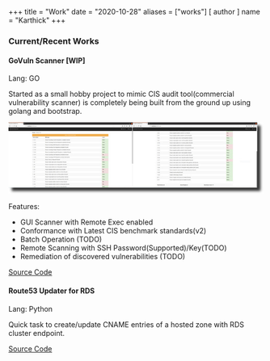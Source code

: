 +++
title = "Work"
date = "2020-10-28"
aliases = ["works"]
[ author ]
  name = "Karthick"
+++

### Current/Recent Works

#### GoVuln Scanner [WIP]

Lang: GO

Started as a small hobby project to mimic CIS audit tool(commercial vulnerability scanner) is completely being built from the ground up using golang and bootstrap.

![](https://raw.githubusercontent.com/corestackdev/images/main/gv.png)

Features:
- GUI Scanner with Remote Exec enabled
- Conformance with Latest CIS benchmark standards(v2)
- Batch Operation (TODO)
- Remote Scanning with SSH Password(Supported)/Key(TODO)
- Remediation of discovered vulnerabilities (TODO)

[Source Code](https://github.com/karthick-kk/govuln-scanner)

#### Route53 Updater for RDS

Lang: Python

Quick task to create/update CNAME entries of a hosted zone with RDS cluster endpoint.

[Source Code](https://raw.githubusercontent.com/karthick-kk/aws-automation/main/dnsupdate_rds.py)
